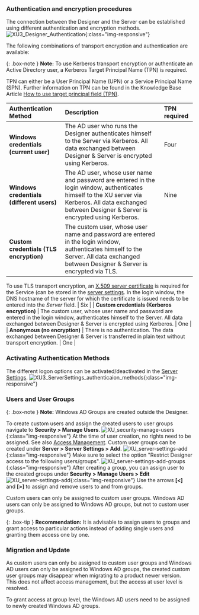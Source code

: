 ### Authentication and encryption procedures
The connection between the Designer and the Server can be established using different authentication and encryption methods. 
![XU3_Designer_Authentication](/img/content/xu/authentication_xu.png){:class="img-responsive"}

The following combinations of transport encryption and authentication are available:

{: .box-note }
**Note:** To use Kerberos transport encryption or authenticate an Active Directory user, a Kerberos Target Principal Name (TPN) is required. 

TPN can either be a User Principal Name (UPN) or a Service Principal Name (SPN). 
Further information on TPN can be found in the Knowledge Base Article [How to use target principal field (TPN)](https://kb.theobald-software.com/xtract-universal/target-principal-TPN).

| Authentication Method | Description | TPN required |
| :------ |:--- | :--- |
| **Windows credentials (current user)**| The AD user who runs the Designer authenticates himself to the Server via Kerberos. All data exchanged between Designer & Server is encrypted using Kerberos. | Four |
| **Windows credentials (different users)**  | The AD user, whose user name and password are entered in the login window, authenticates himself to the XU server via Kerberos. All data exchanged between Designer & Server is encrypted using Kerberos.| Nine |
|  **Custom credentials (TLS encryption)** | The custom user, whose user name and password are entered in the login window, authenticates himself to the Server. All data exchanged between Designer & Server is encrypted via TLS.<br>
To use TLS transport encryption, an [X.509 server certificate](./install-x.509-Certificate) is required for the Service (can be stored in the [server settings](../server/server-settings).
In the login window, the DNS hostname of the server for which the certificate is issued needs to be entered into the *Server* field. | Six |
| **Custom credentials (Kerberos encryption)** | The custom user, whose user name and password are entered in the login window, authenticates himself to the Server. All data exchanged between Designer & Server is encrypted using Kerberos. | One |  
| **Anonymous (no encryption)** | There is no authentication. The data exchanged between Designer & Server is transferred in plain text without transport encryption. | One |  

### Activating Authentication Methods 
The different logon options can be activated/deactivated in the [Server Settings](../server/server-settings).
![XU3_ServerSettings_authenticaion_methods](/img/content/xu/authentisierung_xu.png){:class="img-responsive"}


### Users and User Groups

{: .box-note }
**Note:** Windows AD Groups are created outside the Designer.

To create custom users and assign the created users to user groups navigate to **Security > Manage Users**.
![XU_security-manage-users](/img/content/security-manage-users.png){:class="img-responsive"}
At the time of user creation, no rights need to be assigned. See also [Access Management](./access-management).
Custom user groups can be created under **Server > Server Settings > Add**. 
![XU_server-settings-add](/img/content/server-settings-add-group.png){:class="img-responsive"}
Make sure to select the option "Restrict Designer access to the following users/groups".
![XU_server-settings-add-groups](/img/content/server-seetings-create-user-group.png){:class="img-responsive"}
After creating a group, you can assign user to the created groups under **Security > Manage Users > Edit**
![XU_server-settings-add](/img/content/user-management-groups.png){:class="img-responsive"}
Use the arrows **[<]** and **[>]** to assign and remove users to and from groups.

Custom users can only be assigned to custom user groups. Windows AD users can only be assigned to Windows AD groups, but not to custom user groups. 

{: .box-tip }
**Recommendation:** It is advisable to assign users to groups and grant access to particular actions instead of adding single users and granting them access one by one.

### Migration and Update

As custom users can only be assigned to custom user groups and Windows AD users can only be assigned to Windows AD groups, the created custom user groups may disappear when migrating to a product newer version.
This does not affect access management, but the access at user level is resolved. 

To grant access at group level, the Windows AD users need to be assigned to newly created Windows AD groups.




